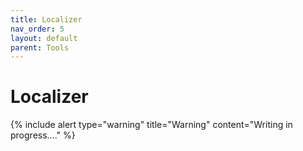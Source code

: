 ```yaml
---
title: Localizer
nav_order: 5
layout: default
parent: Tools
---
```


# Localizer

{% include alert type="warning" title="Warning" content="Writing in progress...." %}
